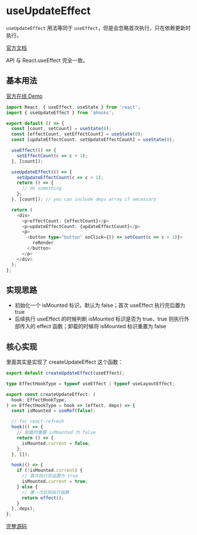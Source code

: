 # useUpdateEffect

`useUpdateEffect` 用法等同于 `useEffect`，但是会忽略首次执行，只在依赖更新时执行。

[官方文档](https://ahooks.js.org/zh-CN/hooks/use-update-effect)

API 与 React.useEffect 完全一致。

## 基本用法

[官方在线 Demo](https://ahooks.js.org/~demos/useupdateeffect-demo1/)

```ts
import React, { useEffect, useState } from 'react';
import { useUpdateEffect } from 'ahooks';

export default () => {
  const [count, setCount] = useState(0);
  const [effectCount, setEffectCount] = useState(0);
  const [updateEffectCount, setUpdateEffectCount] = useState(0);

  useEffect(() => {
    setEffectCount(c => c + 1);
  }, [count]);

  useUpdateEffect(() => {
    setUpdateEffectCount(c => c + 1);
    return () => {
      // do something
    };
  }, [count]); // you can include deps array if necessary

  return (
    <div>
      <p>effectCount: {effectCount}</p>
      <p>updateEffectCount: {updateEffectCount}</p>
      <p>
        <button type="button" onClick={() => setCount(c => c + 1)}>
          reRender
        </button>
      </p>
    </div>
  );
};
```

## 实现思路

- 初始化一个 isMounted 标识，默认为 false；首次 useEffect 执行完后置为 true
- 后续执行 useEffect 的时候判断 isMounted 标识是否为 true，true 则执行外部传入的 effect 函数；卸载的时候将 isMounted 标识重置为 false

## 核心实现

里面其实是实现了 createUpdateEffect 这个函数：

```ts
export default createUpdateEffect(useEffect);
```

```ts
type EffectHookType = typeof useEffect | typeof useLayoutEffect;

export const createUpdateEffect: (
  hook: EffectHookType,
) => EffectHookType = hook => (effect, deps) => {
  const isMounted = useRef(false);

  // for react-refresh
  hook(() => {
    // 卸载时重置 isMounted 为 false
    return () => {
      isMounted.current = false;
    };
  }, []);

  hook(() => {
    if (!isMounted.current) {
      // 首次执行完设置为 true
      isMounted.current = true;
    } else {
      // 第一次后则执行函数
      return effect();
    }
  }, deps);
};
```

[完整源码](https://github.com/alibaba/hooks/blob/v3.7.4/packages/hooks/src/useUpdateEffect/index.ts)
